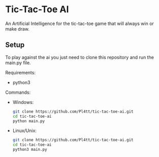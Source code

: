 # Tic-Tac-Toe AI
An Artificial Intelligence for the tic-tac-toe game that will always win or make draw.

## Setup
To play against the ai you just need to clone this repository and run the main.py file.

Requirements:
- python3

Commands:
- Windows:
  ```bash
  git clone https://github.com/Pl4tt/tic-tac-toe-ai.git
  cd tic-tac-toe-ai
  python main.py
  ```
- Linux/Unix:
  ```bash
  git clone https://github.com/Pl4tt/tic-tac-toe-ai.git
  cd tic-tac-toe-ai
  python3 main.py
  ```
